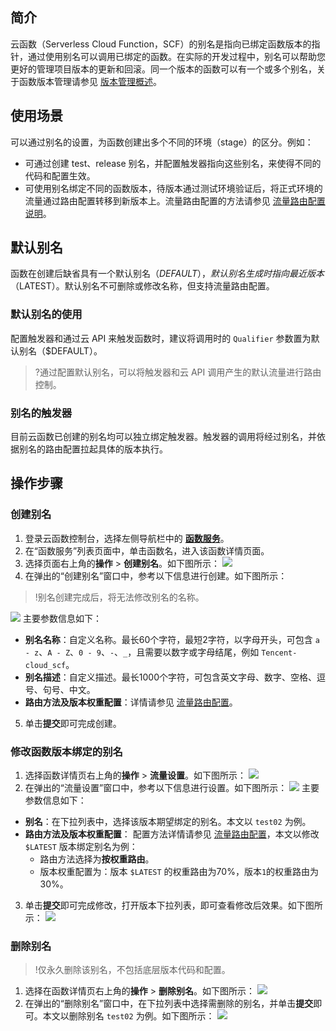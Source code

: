 ## 简介
云函数（Serverless Cloud Function，SCF）的别名是指向已绑定函数版本的指针，通过使用别名可以调用已绑定的函数。在实际的开发过程中，别名可以帮助您更好的管理项目版本的更新和回滚。同一个版本的函数可以有一个或多个别名，关于函数版本管理请参见 [版本管理概述](https://cloud.tencent.com/document/product/583/43760)。

## 使用场景
可以通过别名的设置，为函数创建出多个不同的环境（stage）的区分。例如：
- 可通过创建 test、release 别名，并配置触发器指向这些别名，来使得不同的代码和配置生效。
- 可使用别名绑定不同的函数版本，待版本通过测试环境验证后，将正式环境的流量通过路由配置转移到新版本上。流量路由配置的方法请参见 [流量路由配置说明](https://cloud.tencent.com/document/product/583/43716)。

## 默认别名
函数在创建后缺省具有一个默认别名（$DEFAULT），默认别名生成时指向最近版本（$LATEST）。默认别名不可删除或修改名称，但支持流量路由配置。

### 默认别名的使用
配置触发器和通过云 API 来触发函数时，建议将调用时的 `Qualifier` 参数置为默认别名（$DEFAULT）。
>?通过配置默认别名，可以将触发器和云 API 调用产生的默认流量进行路由控制。

### 别名的触发器
目前云函数已创建的别名均可以独立绑定触发器。触发器的调用将经过别名，并依据别名的路由配置拉起具体的版本执行。

## 操作步骤

### 创建别名
1. 登录云函数控制台，选择左侧导航栏中的 **[函数服务](https://console.cloud.tencent.com/scf/list)**。
2. 在“函数服务”列表页面中，单击函数名，进入该函数详情页面。
3. 选择页面右上角的**操作** > **创建别名**。如下图所示： 
![](https://main.qcloudimg.com/raw/5fa563576bcd644e36602a3d1e7f4787.png)
4. 在弹出的“创建别名”窗口中，参考以下信息进行创建。如下图所示： 
>!别名创建完成后，将无法修改别名的名称。
>
![](https://main.qcloudimg.com/raw/d78b32417e2af161d143bc691ca96fa4.png)
主要参数信息如下：
 - **别名名称**：自定义名称。最长60个字符，最短2字符，以字母开头，可包含 `a - z`、`A - Z`、`0 - 9`、`-`、`_`，且需要以数字或字母结尾，例如 `Tencent-cloud_scf`。
 - **别名描述**：自定义描述。最长1000个字符，可包含英文字母、数字、空格、逗号、句号、中文。
 - **路由方法及版本权重配置**：详情请参见 [流量路由配置](https://cloud.tencent.com/document/product/583/43716)。
5. 单击**提交**即可完成创建。


### 修改函数版本绑定的别名
1. 选择函数详情页右上角的**操作** > **流量设置**。如下图所示： 
![](https://main.qcloudimg.com/raw/8fc30875bcf1555340d4d0606bb8439c.png)
2. 在弹出的“流量设置”窗口中，参考以下信息进行设置。如下图所示： 
![](https://main.qcloudimg.com/raw/76ac0516d14edeb17b5d0e2e4227453a.png)
主要参数信息如下：
 - **别名**：在下拉列表中，选择该版本期望绑定的别名。本文以 `test02` 为例。
 - **路由方法及版本权重配置**： 配置方法详情请参见 [流量路由配置](https://cloud.tencent.com/document/product/583/43716)，本文以修改 `$LATEST` 版本绑定别名为例：
    - 路由方法选择为**按权重路由**。
    - 版本权重配置为：版本 `$LATEST` 的权重路由为70%，版本`1`的权重路由为30%。
3. 单击**提交**即可完成修改，打开版本下拉列表，即可查看修改后效果。如下图所示： 
![](https://qcloudimg.tencent-cloud.cn/raw/61ba64fd1378b423abb6d59740cef85a.png)


### 删除别名
>!仅永久删除该别名，不包括底层版本代码和配置。
>
1. 选择在函数详情页右上角的**操作** > **删除别名**。如下图所示： 
![](https://main.qcloudimg.com/raw/1f3998cfce5b5310cb287eae913bb8d1.png)
2. 在弹出的“删除别名”窗口中，在下拉列表中选择需删除的别名，并单击**提交**即可。本文以删除别名 `test02` 为例。如下图所示： 
![](https://main.qcloudimg.com/raw/3e82103a4b5891c1ad67b3bb6bebf129.png)
